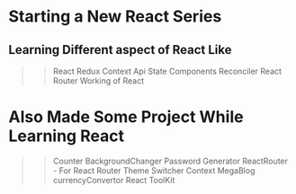 # Starting a New React Series

## Learning Different aspect of React Like 
>> React Redux
>> Context Api
>> State 
>> Components 
>> Reconciler
>> React Router
>> Working of React


# Also Made Some Project While Learning React

>> Counter
>> BackgroundChanger
>> Password Generator
>> ReactRouter - For React Router
>> Theme Switcher
>> Context
>> MegaBlog
>> currencyConvertor
>> React ToolKit